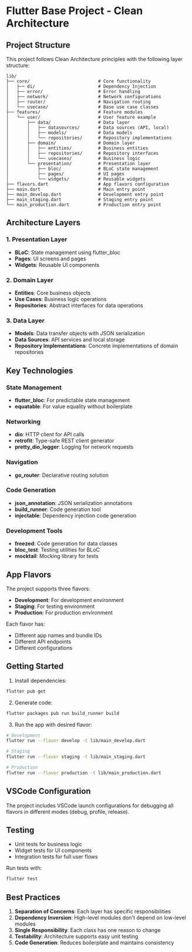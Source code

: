 # Flutter Base Project - Clean Architecture

## Project Structure

This project follows Clean Architecture principles with the following layer structure:

```
lib/
├── core/                          # Core functionality 
│   ├── di/                        # Dependency Injection
│   ├── error/                     # Error handling
│   ├── network/                   # Network configurations
│   ├── router/                    # Navigation routing
│   └── usecase/                   # Base use case classes
├── features/                      # Feature modules
│   └── user/                      # User feature example
│       ├── data/                  # Data layer
│       │   ├── datasources/       # Data sources (API, local)
│       │   ├── models/            # Data models
│       │   └── repositories/      # Repository implementations
│       ├── domain/                # Domain layer
│       │   ├── entities/          # Business entities
│       │   ├── repositories/      # Repository interfaces
│       │   └── usecases/          # Business logic
│       └── presentation/          # Presentation layer
│           ├── bloc/              # BLoC state management
│           ├── pages/             # UI pages
│           └── widgets/           # Reusable widgets
├── flavors.dart                   # App flavors configuration
├── main.dart                      # Main entry point
├── main_develop.dart              # Development entry point
├── main_staging.dart              # Staging entry point
└── main_production.dart           # Production entry point
```

## Architecture Layers

### 1. Presentation Layer
- **BLoC**: State management using flutter_bloc
- **Pages**: UI screens and pages
- **Widgets**: Reusable UI components

### 2. Domain Layer
- **Entities**: Core business objects
- **Use Cases**: Business logic operations
- **Repositories**: Abstract interfaces for data operations

### 3. Data Layer
- **Models**: Data transfer objects with JSON serialization
- **Data Sources**: API services and local storage
- **Repository Implementations**: Concrete implementations of domain repositories

## Key Technologies

### State Management
- **flutter_bloc**: For predictable state management
- **equatable**: For value equality without boilerplate

### Networking
- **dio**: HTTP client for API calls
- **retrofit**: Type-safe REST client generator
- **pretty_dio_logger**: Logging for network requests

### Navigation
- **go_router**: Declarative routing solution

### Code Generation
- **json_annotation**: JSON serialization annotations
- **build_runner**: Code generation tool
- **injectable**: Dependency injection code generation

### Development Tools
- **freezed**: Code generation for data classes
- **bloc_test**: Testing utilities for BLoC
- **mocktail**: Mocking library for tests

## App Flavors

The project supports three flavors:
- **Development**: For development environment
- **Staging**: For testing environment  
- **Production**: For production environment

Each flavor has:
- Different app names and bundle IDs
- Different API endpoints
- Different configurations

## Getting Started

1. Install dependencies:
```bash
flutter pub get
```

2. Generate code:
```bash
flutter packages pub run build_runner build
```

3. Run the app with desired flavor:
```bash
# Development
flutter run --flavor develop -t lib/main_develop.dart

# Staging
flutter run --flavor staging -t lib/main_staging.dart

# Production
flutter run --flavor production -t lib/main_production.dart
```

## VSCode Configuration

The project includes VSCode launch configurations for debugging all flavors in different modes (debug, profile, release).

## Testing

- Unit tests for business logic
- Widget tests for UI components
- Integration tests for full user flows

Run tests with:
```bash
flutter test
```

## Best Practices

1. **Separation of Concerns**: Each layer has specific responsibilities
2. **Dependency Inversion**: High-level modules don't depend on low-level modules
3. **Single Responsibility**: Each class has one reason to change
4. **Testability**: Architecture supports easy unit testing
5. **Code Generation**: Reduces boilerplate and maintains consistency 
